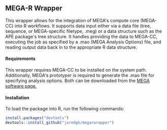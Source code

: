 ## MEGA-R Wrapper

This wrapper allows for the integration of MEGA's compute core (MEGA-CC) into R workflows. It supports data input either via a data file (tree, sequence, or MEGA-specific filetype, .meg) or a data structure such as the APE package's tree structure. It handles providing the data to MEGA-CC, executing the job as specified by a .mao (MEGA Analysis Options) file, and reading output data back in to the appropriate R data structure.

#### Requirements
This wrapper requires MEGA-CC to be installed on the system path. Additionally, MEGA's prototyper is required to generate the .mao file for specifying analysis options. Both can be downloaded from the [MEGA software page.](megasoftware.net)

#### Installation
To load the package into R, run the following commands:

```R
install.packages("devtools")
devtools::install_github("jaredgk/megarwrapper")
```

